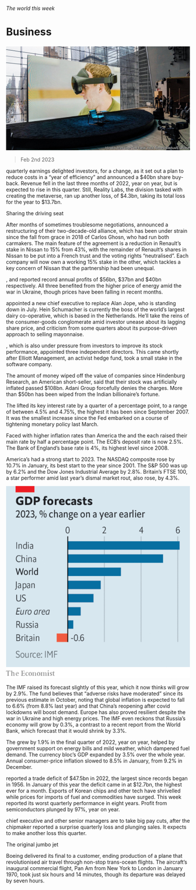 ###### The world this week

# Business 

#####  

![image](images/20230204_WWP501.jpg) 

> Feb 2nd 2023 

 quarterly earnings delighted investors, for a change, as it set out a plan to reduce costs in a “year of efficiency” and announced a $40bn share buy-back. Revenue fell in the last three months of 2022, year on year, but is expected to rise in this quarter. Still, Reality Labs, the division tasked with creating the metaverse, ran up another loss, of $4.3bn, taking its total loss for the year to $13.7bn. 

Sharing the driving seat

After months of sometimes troublesome negotiations,  announced a restructuring of their two-decade-old alliance, which has been under strain since the fall from grace in 2018 of Carlos Ghosn, who had run both carmakers. The main feature of the agreement is a reduction in Renault’s stake in Nissan to 15% from 43%, with the remainder of Renault’s shares in Nissan to be put into a French trust and the voting rights “neutralised”. Each company will now own a working 15% stake in the other, which tackles a key concern of Nissan that the partnership had been unequal. 

,  and  reported record annual profits of $56bn, $37bn and $40bn respectively. All three benefited from the higher price of energy amid the war in Ukraine, though prices have been falling in recent months. 

 appointed a new chief executive to replace Alan Jope, who is standing down in July. Hein Schumacher is currently the boss of the world’s largest dairy co-operative, which is based in the Netherlands. He’ll take the reins of the consumer-goods conglomerate amid investor unease about its lagging share price, and criticism from some quarters about its purpose-driven approach to selling mayonnaise. 

, which is also under pressure from investors to improve its stock performance, appointed three independent directors. This came shortly after Elliott Management, an activist hedge fund, took a small stake in the software company.

The amount of money wiped off the value of  companies since Hindenburg Research, an American short-seller, said that their stock was artificially inflated passed $108bn. Adani Group forcefully denies the charges. More than $50bn has been wiped from the Indian billionaire’s fortune. 

The  lifted its key interest rate by a quarter of a percentage point, to a range of between 4.5% and 4.75%, the highest it has been since September 2007. It was the smallest increase since the Fed embarked on a course of tightening monetary policy last March. 

Faced with higher inflation rates than America the  and the  each raised their main rate by half a percentage point. The ECB’s deposit rate is now 2.5%. The Bank of England’s base rate is 4%, its highest level since 2008. 

America’s  had a strong start to 2023. The NASDAQ composite rose by 10.7% in January, its best start to the year since 2001. The S&amp;P 500 was up by 6.2% and the Dow Jones Industrial Average by 2.8%. Britain’s FTSE 100, a star performer amid last year’s dismal market rout, also rose, by 4.3%.

![image](images/20230204_WWC615.png) 


The IMF raised its forecast slightly of   this year, which it now thinks will grow by 2.9%. The fund believes that “adverse risks have moderated” since its previous estimate in October, noting that global inflation is expected to fall to 6.6% (from 8.8% last year) and that China’s reopening after covid lockdowns will boost demand. Europe has also proved resilient despite the war in Ukraine and high energy prices. The IMF even reckons that Russia’s economy will grow by 0.3%, a contrast to a recent report from the World Bank, which forecast that it would shrink by 3.3%.

The grew by 1.9% in the final quarter of 2022, year on year, helped by government support on energy bills and mild weather, which dampened fuel demand. The currency bloc’s GDP expanded by 3.5% over the whole year. Annual consumer-price inflation slowed to 8.5% in January, from 9.2% in December.

 reported a trade deficit of $47.5bn in 2022, the largest since records began in 1956. In January of this year the deficit came in at $12.7bn, the highest ever for a month. Exports of Korean chips and other tech have shrivelled while prices for imports of fuel and commodities have surged. This week  reported its worst quarterly performance in eight years. Profit from semiconductors plunged by 97%, year on year. 

 chief executive and other senior managers are to take big pay cuts, after the chipmaker reported a surprise quarterly loss and plunging sales. It expects to make another loss this quarter. 

The original jumbo jet

Boeing delivered its final  to a customer, ending production of a plane that revolutionised air travel through non-stop trans-ocean flights. The aircraft’s inaugural commercial flight, Pan Am from New York to London in January 1970, took just six hours and 14 minutes, though its departure was delayed by seven hours. 

